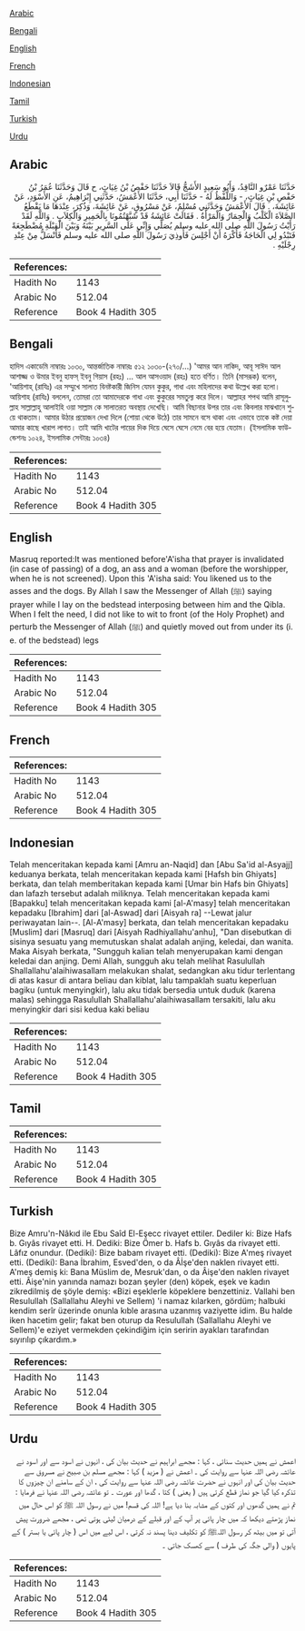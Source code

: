 [Arabic](#arabic)

[Bengali](#bengali)

[English](#english)

[French](#french)

[Indonesian](#indonesian)

[Tamil](#tamil)

[Turkish](#turkish)

[Urdu](#urdu)

## Arabic


<div dir="rtl" lang="ar" style={{fontSize:'larger',backgroundColor:'#f8f9fa',padding:20}}>
حَدَّثَنَا عَمْرٌو النَّاقِدُ، وَأَبُو سَعِيدٍ الأَشَجُّ قَالاَ حَدَّثَنَا حَفْصُ بْنُ غِيَاثٍ، ح قَالَ وَحَدَّثَنَا عُمَرُ بْنُ حَفْصِ بْنِ غِيَاثٍ، - وَاللَّفْظُ لَهُ - حَدَّثَنَا أَبِي، حَدَّثَنَا الأَعْمَشُ، حَدَّثَنِي إِبْرَاهِيمُ، عَنِ الأَسْوَدِ، عَنْ عَائِشَةَ، ‏.‏ قَالَ الأَعْمَشُ وَحَدَّثَنِي مُسْلِمٌ، عَنْ مَسْرُوقٍ، عَنْ عَائِشَةَ، وَذُكِرَ، عِنْدَهَا مَا يَقْطَعُ الصَّلاَةَ الْكَلْبُ وَالْحِمَارُ وَالْمَرْأَةُ ‏.‏ فَقَالَتْ عَائِشَةُ قَدْ شَبَّهْتُمُونَا بِالْحَمِيرِ وَالْكِلاَبِ ‏.‏ وَاللَّهِ لَقَدْ رَأَيْتُ رَسُولَ اللَّهِ صلى الله عليه وسلم يُصَلِّي وَإِنِّي عَلَى السَّرِيرِ بَيْنَهُ وَبَيْنَ الْقِبْلَةِ مُضْطَجِعَةً فَتَبْدُو لِي الْحَاجَةُ فَأَكْرَهُ أَنْ أَجْلِسَ فَأُوذِيَ رَسُولَ اللَّهِ صلى الله عليه وسلم فَأَنْسَلُّ مِنْ عِنْدِ رِجْلَيْهِ ‏.‏
</div>
<div style={{backgroundColor:'#f8f9fa',padding:20, marginBottom: 10}}><table> <thead> <tr> <th>References:</th> <th></th> </tr> </thead> <tbody><tr><td>Hadith No</td><td>1143</td></tr><tr><td>Arabic No</td><td>512.04</td></tr><tr><td>Reference</td><td>Book 4 Hadith 305</td></tr></tbody></table></div>

## Bengali


<div dir="ltr" lang="bn" style={{fontSize:'larger',backgroundColor:'#f8f9fa',padding:20}}>
হাদিস একাডেমি নাম্বারঃ ১০৩০, আন্তর্জাতিক নাম্বারঃ ৫১২ ১০৩০-(২৭০/...) 'আমর আন নাকিদ, আবূ সাঈদ আল আশাজ্জ ও উমার ইবনু হাফস্ ইবনু গিয়াস (রহঃ) ... আল আসওয়াদ (রহঃ) হতে বর্ণিত। তিনি (মাসরূক) বলেন, 'আয়িশাহ্ (রাযিঃ) এর সম্মুখে সালাত বিনষ্টকারী জিনিস যেমন কুকুর, গাধা এবং মহিলাদের কথা উল্লেখ করা হলো। আয়িশাহ (রাযিঃ) বললেন, তোমরা তো আমাদেরকে গাধা এবং কুকুরের সমতুল্য করে দিলে। আল্লাহর শপথ আমি রাসূলুল্লাহ সাল্লাল্লাহু আলাইহি ওয়া সাল্লাম কে সালাতরত অবস্থায় দেখেছি। আমি বিছানার উপর তার এবং কিবলার মাঝখানে শুয়ে থাকতাম। আমার উঠার প্রয়োজন দেখা দিলে (শোয়া থেকে উঠে) তার সামনে বসে থাকা এবং এভাবে তাকে কষ্ট দেয়া আমার কাছে খারাপ লাগত। তাই আমি খাটের পায়ের দিক দিয়ে ঘেসে ঘেসে নেমে বের হয়ে যেতাম। (ইসলামিক ফাউন্ডেশনঃ ১০২৪, ইসলামিক সেন্টারঃ ১০৩৪)
</div>
<div style={{backgroundColor:'#f8f9fa',padding:20, marginBottom: 10}}><table> <thead> <tr> <th>References:</th> <th></th> </tr> </thead> <tbody><tr><td>Hadith No</td><td>1143</td></tr><tr><td>Arabic No</td><td>512.04</td></tr><tr><td>Reference</td><td>Book 4 Hadith 305</td></tr></tbody></table></div>

## English


<div dir="ltr" lang="en" style={{fontSize:'larger',backgroundColor:'#f8f9fa',padding:20}}>
Masruq reported:It was mentioned before'A'isha that prayer is invalidated (in case of passing) of a dog, an ass and a woman (before the worshipper, when he is not screened). Upon this 'A'isha said: You likened us to the asses and the dogs. By Allah I saw the Messenger of Allah (ﷺ) saying prayer while I lay on the bedstead interposing between him and the Qibla. When I felt the need, I did not like to wit to front (of the Holy Prophet) and perturb the Messenger of Allah (ﷺ) and quietly moved out from under its (i. e. of the bedstead) legs
</div>
<div style={{backgroundColor:'#f8f9fa',padding:20, marginBottom: 10}}><table> <thead> <tr> <th>References:</th> <th></th> </tr> </thead> <tbody><tr><td>Hadith No</td><td>1143</td></tr><tr><td>Arabic No</td><td>512.04</td></tr><tr><td>Reference</td><td>Book 4 Hadith 305</td></tr></tbody></table></div>

## French


<div dir="ltr" lang="fr" style={{fontSize:'larger',backgroundColor:'#f8f9fa',padding:20}}>

</div>
<div style={{backgroundColor:'#f8f9fa',padding:20, marginBottom: 10}}><table> <thead> <tr> <th>References:</th> <th></th> </tr> </thead> <tbody><tr><td>Hadith No</td><td>1143</td></tr><tr><td>Arabic No</td><td>512.04</td></tr><tr><td>Reference</td><td>Book 4 Hadith 305</td></tr></tbody></table></div>

## Indonesian


<div dir="ltr" lang="id" style={{fontSize:'larger',backgroundColor:'#f8f9fa',padding:20}}>
Telah menceritakan kepada kami [Amru an-Naqid] dan [Abu Sa'id al-Asyajj] keduanya berkata, telah menceritakan kepada kami [Hafsh bin Ghiyats] berkata, dan telah memberitakan kepada kami [Umar bin Hafs bin Ghiyats] dan lafazh tersebut adalah miliknya. Telah menceritakan kepada kami [Bapakku] telah menceritakan kepada kami [al-A'masy] telah menceritakan kepadaku [Ibrahim] dari [al-Aswad] dari [Aisyah ra] --Lewat jalur periwayatan lain--. [Al-A'masy] berkata, dan telah menceritakan kepadaku [Muslim] dari [Masruq] dari [Aisyah Radhiyallahu'anhu], "Dan disebutkan di sisinya sesuatu yang memutuskan shalat adalah anjing, keledai, dan wanita. Maka Aisyah berkata, "Sungguh kalian telah menyerupakan kami dengan keledai dan anjing. Demi Allah, sungguh aku telah melihat Rasulullah Shallallahu'alaihiwasallam melakukan shalat, sedangkan aku tidur terlentang di atas kasur di antara beliau dan kiblat, lalu tampaklah suatu keperluan bagiku (untuk menyingkir), lalu aku tidak bersedia untuk duduk (karena malas) sehingga Rasulullah Shallallahu'alaihiwasallam tersakiti, lalu aku menyingkir dari sisi kedua kaki beliau
</div>
<div style={{backgroundColor:'#f8f9fa',padding:20, marginBottom: 10}}><table> <thead> <tr> <th>References:</th> <th></th> </tr> </thead> <tbody><tr><td>Hadith No</td><td>1143</td></tr><tr><td>Arabic No</td><td>512.04</td></tr><tr><td>Reference</td><td>Book 4 Hadith 305</td></tr></tbody></table></div>

## Tamil


<div dir="ltr" lang="ta" style={{fontSize:'larger',backgroundColor:'#f8f9fa',padding:20}}>

</div>
<div style={{backgroundColor:'#f8f9fa',padding:20, marginBottom: 10}}><table> <thead> <tr> <th>References:</th> <th></th> </tr> </thead> <tbody><tr><td>Hadith No</td><td>1143</td></tr><tr><td>Arabic No</td><td>512.04</td></tr><tr><td>Reference</td><td>Book 4 Hadith 305</td></tr></tbody></table></div>

## Turkish


<div dir="ltr" lang="tr" style={{fontSize:'larger',backgroundColor:'#f8f9fa',padding:20}}>
Bize Amru'n-Nâkıd ile Ebu Saîd El-Eşecc rivayet ettiler. Dediler ki: Bize Hafs b. Gıyâs rivayet etti. H. Dediki: Bize Ömer b. Hafs b. Gıyâs da rivayet etti. Lâfız onundur. (Dediki): Bize babam rivayet etti. (Dediki): Bize A'meş rivayet etti. (Dediki): Bana İbrahim, Esved'den, o da Âİşe'den naklen rivayet etti. A'meş demiş ki: Bana Müslim de, Mesruk'dan, o da Âişe'den naklen rivayet etti. Âişe'nin yanında namazı bozan şeyler (den) köpek, eşek ve kadın zikredilmiş de şöyle demiş: «Bizi eşeklerle köpeklere benzettiniz. Vallahi ben Resulullah (Sallallahu Aleyhi ve Sellem) 'i namaz kılarken, gördüm; halbuki kendim serîr üzerinde onunla kıble arasına uzanmış vaziyette idim. Bu halde iken hacetim gelir; fakat ben oturup da Resulullah (Sallallahu Aleyhi ve Sellem)'e eziyet vermekden çekindiğim için seririn ayakları tarafından sıyırılıp çıkardım.»
</div>
<div style={{backgroundColor:'#f8f9fa',padding:20, marginBottom: 10}}><table> <thead> <tr> <th>References:</th> <th></th> </tr> </thead> <tbody><tr><td>Hadith No</td><td>1143</td></tr><tr><td>Arabic No</td><td>512.04</td></tr><tr><td>Reference</td><td>Book 4 Hadith 305</td></tr></tbody></table></div>

## Urdu


<div dir="rtl" lang="ur" style={{fontSize:'larger',backgroundColor:'#f8f9fa',padding:20}}>
اعمش نے ہمیں حدیث سنائی ، کہا : مجھے ابراہیم نے حدیث بیان کی ، انہوں نے اسود سے اور اسود نے عائشہ رضی اللہ عنہا سے روایت کی ۔ اعمش نے ( مزید ) کہا : مجھے مسلم بن صبیح نے مسروق سے حدیث بیان کی اور انہوں نے حضرت عائشہ رضی اللہ عنہا سے روایت کی ، ان کے سامنے ان چیزوں کا تذکرہ کیا گیا جو نماز قطع کرتی ہیں ( یعنی ) کتا ، گدھا اور عورت ۔ تو عائشہ رضی اللہ عنہا نے فرمایا : تم نے ہمیں گدھوں اور کتوں کے مشابہ بنا دیا ہے! اللہ کی قسم! میں نے رسول اللہ ﷺ کو اس حال میں نماز پڑھتے دیکھا کہ میں چار پائی پر آپ کے اور قبلے کے درمیان لیٹی ہوتی تھی ، مجھے ضرورت پیش آتی تو میں بیٹھ کر رسول اللہﷺ کو تکلیف دینا پسند نہ کرتی ، اس لیے میں اس ( چار پائی یا بستر ) کے پایوں ( والی جگہ کی طرف ) سے کھسک جاتی ۔
</div>
<div style={{backgroundColor:'#f8f9fa',padding:20, marginBottom: 10}}><table> <thead> <tr> <th>References:</th> <th></th> </tr> </thead> <tbody><tr><td>Hadith No</td><td>1143</td></tr><tr><td>Arabic No</td><td>512.04</td></tr><tr><td>Reference</td><td>Book 4 Hadith 305</td></tr></tbody></table></div>